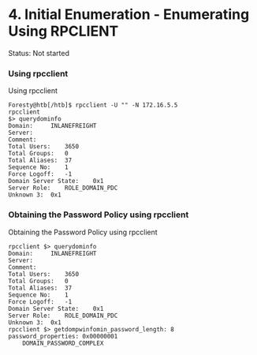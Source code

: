 # 4. Initial Enumeration - Enumerating Using RPCLIENT

Status: Not started

### Using rpcclient

Using rpcclient

```
Foresty@htb[/htb]$ rpcclient -U "" -N 172.16.5.5
rpcclient 
$> querydominfo
Domain:		INLANEFREIGHT
Server:
Comment:
Total Users:	3650
Total Groups:	0
Total Aliases:	37
Sequence No:	1
Force Logoff:	-1
Domain Server State:	0x1
Server Role:	ROLE_DOMAIN_PDC
Unknown 3:	0x1

```

### Obtaining the Password Policy using rpcclient

Obtaining the Password Policy using rpcclient

```
rpcclient $> querydominfo
Domain:		INLANEFREIGHT
Server:
Comment:
Total Users:	3650
Total Groups:	0
Total Aliases:	37
Sequence No:	1
Force Logoff:	-1
Domain Server State:	0x1
Server Role:	ROLE_DOMAIN_PDC
Unknown 3:	0x1
rpcclient $> getdompwinfomin_password_length: 8
password_properties: 0x00000001
	DOMAIN_PASSWORD_COMPLEX

```